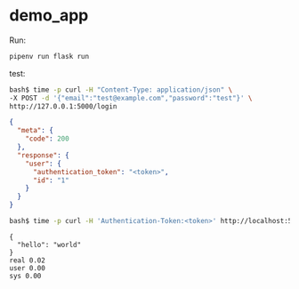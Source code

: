 # demo_app

Run:
```bash
pipenv run flask run
```

test: 

```bash
bash$ time -p curl -H "Content-Type: application/json" \
-X POST -d '{"email":"test@example.com","password":"test"}' \
http://127.0.0.1:5000/login
```

```json
{
  "meta": {
    "code": 200
  }, 
  "response": {
    "user": {
      "authentication_token": "<token>", 
      "id": "1"
    }
  }
}
```

```bash
bash$ time -p curl -H 'Authentication-Token:<token>' http://localhost:5000/hello
```

```text
{
  "hello": "world"
}
real 0.02
user 0.00
sys 0.00

```
